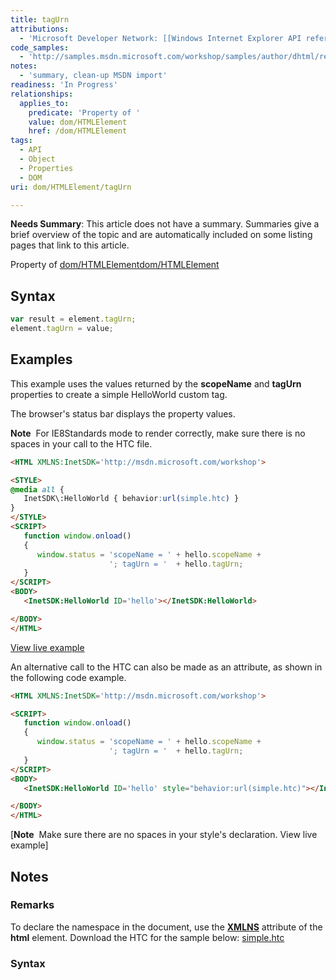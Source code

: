 ```yaml
---
title: tagUrn
attributions:
  - 'Microsoft Developer Network: [[Windows Internet Explorer API reference](http://msdn.microsoft.com/en-us/library/ie/hh828809%28v=vs.85%29.aspx) Article]'
code_samples:
  - 'http://samples.msdn.microsoft.com/workshop/samples/author/dhtml/refs/tagUrn.htm'
notes:
  - 'summary, clean-up MSDN import'
readiness: 'In Progress'
relationships:
  applies_to:
    predicate: 'Property of '
    value: dom/HTMLElement
    href: /dom/HTMLElement
tags:
  - API
  - Object
  - Properties
  - DOM
uri: dom/HTMLElement/tagUrn

---
```

**Needs Summary**: This article does not have a summary. Summaries give a brief overview of the topic and are automatically included on some listing pages that link to this article.

Property of [dom/HTMLElement](/dom/HTMLElement)[dom/HTMLElement](/dom/HTMLElement)

## Syntax

``` js
var result = element.tagUrn;
element.tagUrn = value;
```

## Examples

This example uses the values returned by the **scopeName** and **tagUrn** properties to create a simple HelloWorld custom tag.

The browser's status bar displays the property values.

**Note**  For IE8Standards mode to render correctly, make sure there is no spaces in your call to the HTC file.

``` html
<HTML XMLNS:InetSDK='http://msdn.microsoft.com/workshop'>

<STYLE>
@media all {
   InetSDK\:HelloWorld { behavior:url(simple.htc) }
}
</STYLE>
<SCRIPT>
   function window.onload()
   {
      window.status = 'scopeName = ' + hello.scopeName +
                      '; tagUrn = '  + hello.tagUrn;
   }
</SCRIPT>
<BODY>
   <InetSDK:HelloWorld ID='hello'></InetSDK:HelloWorld>

</BODY>
</HTML>
```

[View live example](http://samples.msdn.microsoft.com/workshop/samples/author/dhtml/refs/tagUrn.htm)

An alternative call to the HTC can also be made as an attribute, as shown in the following code example.

``` html
<HTML XMLNS:InetSDK='http://msdn.microsoft.com/workshop'>

<SCRIPT>
   function window.onload()
   {
      window.status = 'scopeName = ' + hello.scopeName +
                      '; tagUrn = '  + hello.tagUrn;
   }
</SCRIPT>
<BODY>
   <InetSDK:HelloWorld ID='hello' style="behavior:url(simple.htc)"></InetSDK:HelloWorld>

</BODY>
</HTML>
```

[**Note**  Make sure there are no spaces in your style's declaration. View live example]

## Notes

### Remarks

To declare the namespace in the document, use the [**XMLNS**](/apis/xhr/properties/XMLNS_attribute) attribute of the **html** element. Download the HTC for the sample below: [simple.htc](http://go.microsoft.com/fwlink/p/?linkid=203827)

### Syntax
